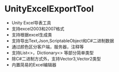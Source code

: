 # UnityExcelExportTool
* Unity Excel导表工具
* 支持excel2003和2007格式
* 支持根据excel生成类
* 支持导出Text,Json,ScriptableObject和C#二进制数据
* 通过颜色区分客户端，服务器，注释等
* 支持List<>，Dictionary<> 等部分简单类型
* 除C#二进制方式外，支持Vector3,Vector2类型
* 内置简易的Excel编辑器

